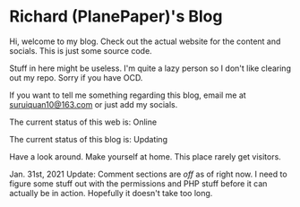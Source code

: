# Richard (PlanePaper)'s Blog

Hi, welcome to my blog. Check out the actual website for the content and socials. This is just some source code.

Stuff in here might be useless. I'm quite a lazy person so I don't like clearing out my repo. Sorry if you have OCD.

If you want to tell me something regarding this blog, email me at suruiquan10@163.com or just add my socials.

The current status of this web is: Online

The current status of this blog is: Updating

Have a look around. Make yourself at home. This place rarely get visitors.

Jan. 31st, 2021 Update: Comment sections are *off* as of right now. I need to figure some stuff out with the permissions and PHP stuff before it can actually be in action. Hopefully it doesn't take too long.
